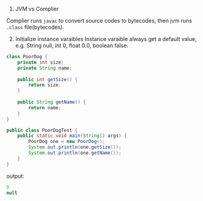 1. JVM vs Complier

Complier runs `javac` to convert source codes to bytecodes, then jvm runs `.class` file(bytecodes).

2.  Initialize instance varaibles
Instance varaible always get a default value, e.g. String null, int 0, float 0.0, boolean false.

```java
class PoorDog {
    private int size;
    private String name;
    
    public int getSize() {
        return size;
    }
    
    public String getName() {
        return name;
    }
}
```

```java
public class PoorDogTest {
    public static void main(String[] args) {
        PoorDog one = new PoorDog();
        System.out.println(one.getSize());
        System.out.println(one.getName());
    }
}
```

output:

```java
0
null
```
